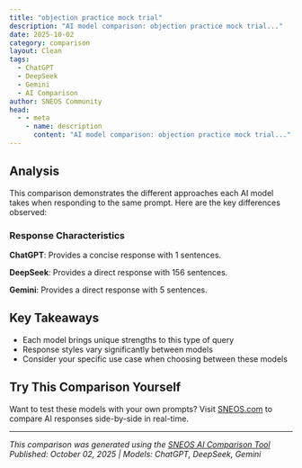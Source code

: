 ```yaml
---
title: "objection practice mock trial"
description: "AI model comparison: objection practice mock trial..."
date: 2025-10-02
category: comparison
layout: Clean
tags:
  - ChatGPT
  - DeepSeek
  - Gemini
  - AI Comparison
author: SNEOS Community
head:
  - - meta
    - name: description
      content: "AI model comparison: objection practice mock trial..."
---
```


<ChatComparison
  title="objection practice mock trial"
  prompt="objection practice mock trial"
  :responses='{
    "ChatGPT": "Error calling OpenAI API.",
    "DeepSeek": "Of course! Objection practice is one of the most critical skills for a mock trial attorney. Here is a comprehensive guide, complete with a practice scenario, common objections, and a structured drill.\n\n### Part 1: The Foundation - Common Objections \u0026 Rules\n\nFirst, let\u0027s review the most frequent objections you\u0027ll encounter.\n\n#### **A. Foundation \u0026 Formulation Objections (The \u0022How\u0022 of the Question)**\n\nThese object to the way a question is asked.\n\n1.  **Leading the Witness (Direct Examination Only):**\n    *   **When:** On direct examination, when the attorney asks a question that suggests the answer.\n    *   **Example:** \u0022You saw the blue car run the red light, didn\u0027t you?\u0022\n    *   **Objection:** \u0022Objection, leading.\u0022\n    *   **Judge\u0027s Response:** \u0022Sustained. Rephrase the question.\u0022 (On cross-examination, leading questions are allowed and expected).\n\n2.  **Argumentative:**\n    *   **When:** The attorney is badgering, arguing with the witness, or insulting their credibility instead of asking a factual question.\n    *   **Example:** \u0022You expect this jury to believe such a ridiculous story?\u0022\n    *   **Objection:** \u0022Objection, argumentative.\u0022\n    *   **Judge\u0027s Response:** \u0022Sustained.\u0022\n\n3.  **Compound Question:**\n    *   **When:** A single question contains multiple, separate questions.\n    *   **Example:** \u0022Did you go to the store and then come home?\u0022\n    *   **Objection:** \u0022Objection, compound question.\u0022\n    *   **Judge\u0027s Response:** \u0022Sustained. Ask one question at a time.\u0022\n\n4.  **Vague/Ambiguous:**\n    *   **When:** The question is so unclear that the witness cannot know what is being asked.\n    *   **Example:** \u0022What did you do about that thing?\u0022\n    *   **Objection:** \u0022Objection, vague and ambiguous.\u0022\n    *   **Judge\u0027s Response:** \u0022Sustained. Counsel, please clarify your question.\u0022\n\n#### **B. Relevance \u0026 Prejudice Objections (The \u0022Why\u0022 of the Question)**\n\nThese object to the purpose and impact of the evidence.\n\n5.  **Relevance (Rule 403):**\n    *   **When:** The question or evidence does not relate to a fact of consequence in the case.\n    *   **Example:** In a theft case, asking \u0022Isn\u0027t it true you cheated on a test in high school?\u0022\n    *   **Objection:** \u0022Objection, relevance.\u0022\n    *   **Prosecutor\u0027s/Plaintiff\u0027s Response:** \u0022Your Honor, this goes to the witness\u0027s character for truthfulness.\u0022\n    *   **Judge\u0027s Response (Likely):** \u0022Overruled, but get to the point quickly.\u0022 OR \u0022Sustained. Move on, counsel.\u0022\n\n6.  **Unfair Prejudice (Rule 403):**\n    *   **When:** The evidence, while marginally relevant, is so inflammatory that it would cause the jury to decide the case on an improper basis.\n    *   **Example:** Showing gruesome, repetitive photos of a victim when the cause of death is not in dispute.\n    *   **Objection:** \u0022Objection, the probative value is substantially outweighed by the danger of unfair prejudice.\u0022\n    *   **Judge\u0027s Response:** \u0022Sustained. The jury will disregard the photo.\u0022\n\n#### **C. Hearsay \u0026 Witness Competence Objections (The \u0022What\u0022 of the Answer)**\n\nThese object to the content of the testimony.\n\n7.  **Hearsay (Rule 801):**\n    *   **When:** A witness is testifying about an out-of-court statement offered to prove the truth of the matter asserted.\n    *   **Example:** \u0022My friend told me that the defendant was the one who stole the laptop.\u0022\n    *   **Objection:** \u0022Objection, hearsay.\u0022\n    *   **Proponent\u0027s Response:** \u0022Your Honor, this is not for the truth of the matter, but to show the witness\u0027s state of mind.\u0022 OR \u0022It\u0027s an admission by a party-opponent.\u0022\n    *   **Judge\u0027s Response:** If the response is valid, \u0022Overruled.\u0022 If not, \u0022Sustained.\u0022\n\n8.  **Lack of Personal Knowledge / Speculation (Rule 602):**\n    *   **When:** A witness is testifying about something they did not see, hear, or perceive with their own senses.\n    *   **Example:** \u0022I think the defendant must have been angry.\u0022\n    *   **Objection:** \u0022Objection, calls for speculation,\u0022 or \u0022Objection, witness lacks personal knowledge.\u0022\n    *   **Judge\u0027s Response:** \u0022Sustained.\u0022\n\n9.  **Non-Responsive Answer:**\n    *   **When:** The witness\u0027s answer does not address the question that was asked. **(Note: This is the only common objection made by the attorney who called the witness).**\n    *   **Example:**\n        *   **Attorney:** \u0022What time did you arrive?\u0022\n        *   **Witness:** \u0022Well, my neighbor is always saying I\u0027m unreliable...\u0022\n    *   **Objection:** \u0022Objection, the witness is non-responsive.\u0022\n    *   **Judge\u0027s Response:** \u0022Sustained. The witness will answer the question asked.\u0022\n\n---\n\n### Part 2: Mock Trial Practice Scenario\n\n**Case:** *State v. Kelly*. The defendant, Taylor Kelly, is charged with burglary. The witness, Jamie Lee, is a neighbor.\n\n**Direct Examination by the Prosecutor:**\n\n**Prosecutor:** \u0022Ms. Lee, you were home on the night of October 31st, correct?\u0022\n**Witness:** \u0022Yes, I was.\u0022\n**Prosecutor:** \u0022And you saw Taylor Kelly carrying a flat-screen television out of the Miller\u0027s house, didn\u0027t you?\u0022\n\u003E **Defense Objection:** **\u0022Objection, leading.\u0022**\n\u003E **Judge:** \u0022Sustained. Rephrase, counsel.\u0022\n\n**Prosecutor (rephrasing):** \u0022Ms. Lee, what did you see Taylor Kelly doing?\u0022\n**Witness:** \u0022I saw him carrying a large, flat object from the Miller\u0027s front door to his car. Another neighbor, Sam, yelled over to me that it was definitely a new TV.\u0022\n\u003E **Defense Objection:** **\u0022Objection, hearsay as to what Sam said.\u0022**\n\u003E **Judge:** \u0022Sustained. The jury will disregard the comment about what Sam said.\u0022\n\n**Prosecutor:** \u0022What did you do next?\u0022\n**Witness:** \u0022I was so scared. I mean, Taylor Kelly is a huge guy who has been in fights before. I just knew he was dangerous.\u0022\n\u003E **Defense Objection:** **\u0022Objection, speculation and lack of personal knowledge as to the defendant\u0027s character and state of mind.\u0022**\n\u003E **Judge:** \u0022Sustained.\u0022\n\n**Prosecutor:** \u0022Let\u0027s focus on what you saw. Did you see Mr. Kelly\u0027s face?\u0022\n**Witness:** \u0022Well, it was dark, but I saw his jacket. It was one of those expensive brand names. I think people who wear those clothes are just showing off and think they\u0027re better than everyone else.\u0022\n\u003E **Defense Objection:** **\u0022Objection, non-responsive and argumentative.\u0022**\n\u003E **Judge:** \u0022Sustained. The witness will answer the question that was asked. The jury will disregard the last comment.\u0022\n\n---\n\n### Part 3: Objection Drill - Rapid Fire\n\nRead the following questions and answers. State the correct objection. Answers are below.\n\n**Scenario:** A negligence case about a car accident.\n\n1.  **Attorney (on direct):** \u0022So, after the defendant ran the stop sign, your car was totaled, right?\u0022\n    *   **Objection?**\n\n2.  **Witness (on cross):** \u0022I\u0027m not sure how fast I was going. But the other driver was probably texting, everyone does it these days.\u0022\n    *   **Objection?**\n\n3.  **Attorney (on direct):** \u0022What did you see and hear after the collision?\u0022\n    *   **Objection?**\n\n4.  **Attorney (on cross):** \u0022You\u0027ve given three different statements about this event, haven\u0027t you? You\u0027re a liar, aren\u0027t you?\u0022\n    *   **Objection?**\n\n5.  **Witness (on direct):** \u0022My mechanic told me that the damage to my car would cost over $10,000 to fix.\u0022\n    *   **Objection?**\n\n6.  **Attorney (on direct):** \u0022Where were you and what were you doing on the day of the incident?\u0022\n    *   **Objection?**\n\n**Answers to the Drill:**\n\n1.  **Leading.** (Direct examination with a question that suggests the answer).\n2.  **Speculation / Lack of Personal Knowledge.** (The witness admits they don\u0027t know and are guessing about texting).\n3.  **Compound Question.** (\u0022What did you see **and** hear...\u0022 is two questions).\n4.  **Argumentative.** (The attorney is directly insulting the witness and arguing instead of questioning).\n5.  **Hearsay.** (The witness is repeating an out-of-court statement from the mechanic to prove the cost of damages).\n6.  **Vague / Ambiguous.** (\u0022The incident\u0022 is unclear. It should be \u0022the car accident on May 5th.\u0022\n\n### Pro Tips for Mock Trial:\n\n*   **Stand Up:** Always rise when making an objection.\n*   **Be Confident \u0026 Calm:** Say \u0022Objection, Your Honor,\u0022 followed by the specific ground (e.g., \u0022hearsay\u0022).\n*   **Don\u0027t Object Too Much:** You will annoy the judge and jury.",
    "Gemini": "Okay, let\u0027s practice some objections for a mock trial.  I\u0027ll give you a scenario, and you respond with the correct objection and a brief explanation. I\u0027ll then tell you if you\u0027re correct and offer any clarifying advice.\n\n**Here\u0027s our first scenario:**\n\n**Scenario 1:**\n\nIn a car accident case, the plaintiff is on the stand. The plaintiff\u0027s lawyer asks the following question: \u0022Isn\u0027t it true that the defendant has a reputation in the community for being a reckless driver?\u0022\n\n**Your response:**\n"
  }'
  published-date="03:06"
/>

## Analysis

This comparison demonstrates the different approaches each AI model takes when responding to the same prompt. Here are the key differences observed:

### Response Characteristics

**ChatGPT**: Provides a concise response with 1 sentences. 

**DeepSeek**: Provides a direct response with 156 sentences. 

**Gemini**: Provides a direct response with 5 sentences. 

## Key Takeaways

- Each model brings unique strengths to this type of query
- Response styles vary significantly between models
- Consider your specific use case when choosing between these models

## Try This Comparison Yourself

Want to test these models with your own prompts? Visit [SNEOS.com](https://sneos.com) to compare AI responses side-by-side in real-time.

---

*This comparison was generated using the [SNEOS AI Comparison Tool](https://sneos.com)*
*Published: October 02, 2025 | Models: ChatGPT, DeepSeek, Gemini*

